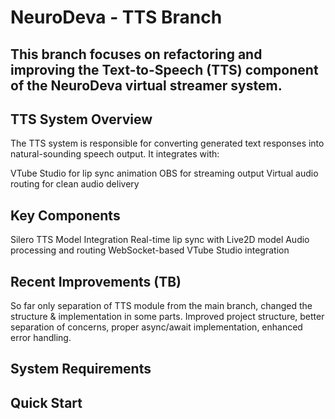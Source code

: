 # NeuroDeva - TTS Branch

## This branch focuses on refactoring and improving the Text-to-Speech (TTS) component of the NeuroDeva virtual streamer system.

## TTS System Overview
The TTS system is responsible for converting generated text responses into natural-sounding speech output. It integrates with:

VTube Studio for lip sync animation
OBS for streaming output
Virtual audio routing for clean audio delivery

## Key Components

Silero TTS Model Integration
Real-time lip sync with Live2D model
Audio processing and routing
WebSocket-based VTube Studio integration

## Recent Improvements (TB)

So far only separation of TTS module from the main branch, changed the structure & implementation in some parts. Improved project structure, better separation of concerns, proper async/await implementation, enhanced error handling.

## System Requirements


## Quick Start
